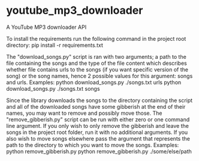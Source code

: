 # youtube_mp3_downloader
 A YouTube MP3 downloader API

To install the requirements run the following command in the project root directory: 
pip install -r requirements.txt

The "download_songs.py" script is ran with two arguments; a path to the file containing the songs and the type of the file content which describes whether file contains urls to the songs (if you want specific version of the song) or the song names, hence 2 possible values for this argument: songs and urls.
Examples: 
python download_songs.py ./songs.txt urls
python download_songs.py ./songs.txt songs

Since the library downloads the songs to the directory containing the script and all of the downloaded songs have some gibberish at the end of their names, you may want to remove and possibly move those.
The "remove_gibberish.py" script can be run with either zero or one command line argument. If you only wish to only remove the gibberish and leave the songs in the project root folder, run it with no additional arguments. If you also wish to move songs elsewhere pass the argument that represents the path to the directory to which you want to move the songs.
Examples:
python remove_gibberish.py
python remove_gibberish.py ./some/else/path

